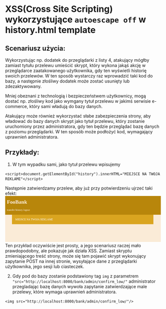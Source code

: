 # XSS(Cross Site Scripting) wykorzystujące `autoescape off` w history.html template

## Scenariusz użycia:
Wykorzystując np. dodatek do przeglądarki z listy 4, atakujący mógłby zamiast tytułu przelewu umieścić skrypt, który wykona jakąś akcję w przeglądarce zaatakowanego użytkownika, gdy ten wyświetli historię swoich przelewów. W ten sposób wystarczy raz wprowadzić taki kod do bazy, a następnie złośliwy dodatek może zostać usunięty lub zdezaktywowany.

Mniej obeznani z technologią i bezpieczeństwem użytkownicy, mogą dostać np. złośliwy kod jako wymgany tytuł przelewu w jakimś serwisie e-commerce, który sami władują do bazy danych.

Atakujący może również wykorzystać słabe zabezpieczenia strony, aby władować do bazy danych skrypt jako tytuł przelewu, który zostanie uruchomiony przez administratora, gdy ten będzie przeglądać bazę danych z poziomu przeglądarki. W ten sposób może podłożyć kod, wymagający uprawnień administratora.

## Przykłady:
1. W tym wypadku sami, jako tytuł przelewu wpisujemy
```
<script>document.getElementById("history").innerHTML="MIEJSCE NA TWOJA REKLAME"</script>
```
Następnie zatwierdzamy przelew, aby już przy potwierdzeniu ujrzeć taki efekt:
![Przykład XSS](./xss1.png)
Ten przykład oczywiście jest prosty, a jego scenariusz raczej mało prawdopodobny, ale pokazuje jak działa XSS.
Zamiast skryptu zmieniającego treść strony, może się tam pojawić skrypt wykonujący zapytanie POST na innej stronie, wysyłające dane z przeglądarki użytkownika, jego sesji lub ciasteczek.

2. Gdy pod do bazy zostanie podstawiony tag `img` z parametrem `"src="http://localhost:8000/bank/admin/confirm_low/"`
administrator przegladając bazę danych wywoła zapytanie zatwierdzające male przelewy, które wymaga uprawnień administratora.
```
<img src="http://localhost:8000/bank/admin/confirm_low/"/>
```
